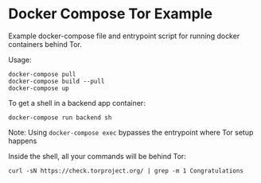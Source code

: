 # Docker Compose Tor Example

Example docker-compose file and entrypoint script for running docker containers behind Tor.

Usage:

    docker-compose pull
    docker-compose build --pull
    docker-compose up

To get a shell in a backend app container:

    docker-compose run backend sh

Note: Using `docker-compose exec` bypasses the entrypoint where Tor setup happens

Inside the shell, all your commands will be behind Tor:

    curl -sN https://check.torproject.org/ | grep -m 1 Congratulations
